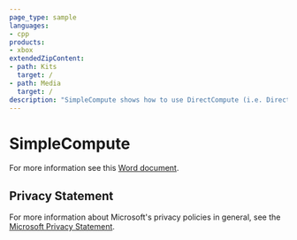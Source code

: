 ```yaml
---
page_type: sample
languages:
- cpp
products:
- xbox
extendedZipContent:
- path: Kits
  target: /
- path: Media
  target: /
description: "SimpleCompute shows how to use DirectCompute (i.e. Direct3D Compute Shader) for DirectX 11 on Xbox One."
---
```


# SimpleCompute

For more information see this [Word document](https://github.com/microsoft/Xbox-ATG-Samples/blob/master/XDKSamples/IntroGraphics/SimpleCompute/Readme.docx).

## Privacy Statement

For more information about Microsoft's privacy policies in general, see the [Microsoft Privacy Statement](https://privacy.microsoft.com/privacystatement/).

